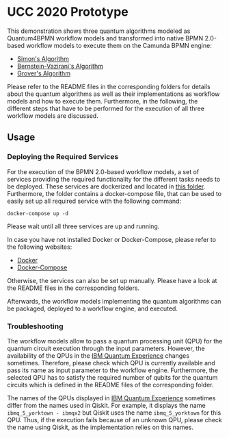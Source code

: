 # UCC 2020 Prototype

This demonstration shows three quantum algorithms modeled as Quantum4BPMN workflow models and transformed into native BPMN 2.0-based workflow models to execute them on the Camunda BPMN engine:

* [Simon's Algorithm](simon)
* [Bernstein-Vazirani's Algorithm](bernstein-vazirani)
* [Grover's Algorithm](grover)

Please refer to the README files in the corresponding folders for details about the quantum algorithms as well as their implementations as workflow models and how to execute them.
Furthermore, in the following, the different steps that have to be performed for the execution of all three workflow models are discussed.

## Usage

### Deploying the Required Services

For the execution of the BPMN 2.0-based workflow models, a set of services providing the required functionality for the different tasks needs to be deployed. 
These services are dockerized and located in [this folder](services). 
Furthermore, the folder contains a docker-compose file, that can be used to easily set up all required service with the following command:

```
docker-compose up -d
```

Please wait until all three services are up and running.

In case you have not installed Docker or Docker-Compose, please refer to the following websites:
- [Docker](https://docs.docker.com/get-docker/)
- [Docker-Compose](https://docs.docker.com/compose/)

Otherwise, the services can also be set up manually. 
Please have a look at the README files in the corresponding folders.

Afterwards, the workflow models implementing the quantum algorithms can be packaged, deployed to a workflow engine, and executed.

### Troubleshooting

The workflow models allow to pass a quantum processing unit (QPU) for the quantum circuit execution through the input parameters.
However, the availability of the QPUs in the [IBM Quantum Experience](https://quantum-computing.ibm.com/) changes sometimes.
Therefore, please check which QPU is currently available and pass its name as input parameter to the workflow engine.
Furthermore, the selected QPU has to satisfy the required number of qubits for the quantum circuits which is defined in the README files of the corresponding folder.

The names of the QPUs displayed in [IBM Quantum Experience](https://quantum-computing.ibm.com/) sometimes differ from the names used in Qiskit.
For example, it displays the name `ibmq_5_yorktown - ibmqx2` but Qiskit uses the name `ibmq_5_yorktown` for this QPU.
Thus, if the execution fails because of an unknown QPU, please check the name using Qiskit, as the implementation relies on this names.